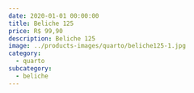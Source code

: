 ```yaml
---
date: 2020-01-01 00:00:00
title: Beliche 125
price: R$ 99,90
description: Beliche 125
image: ../products-images/quarto/beliche125-1.jpg
category:
  - quarto
subcategory:
  - beliche
---
```

